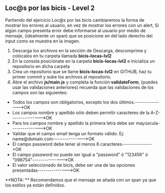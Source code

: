 ## Loc@s por las bicis - Level 2

Partiendo del ejercicio Loc@s por las bicis cambiaremos la forma de mostrar los errores al usuario, en vez de mostrar los errores con un alert, Si algún campo presenta error debe informarse al usuario por medio de mensaje, (idealmente un span) que se posicione en del lado derecho del input como se muestra en la imagen.

1. Descarga los archivos en la sección de Descarga, descomprime y colócalos en tu carpeta llamada **bicis-locas-lvl2**   
2. En la consola posiciónate en la carpeta **bicis-locas-lvl2** e inicializa un repositorio en dicha carpeta
3. Crea un repositorio que se llame **bicis-locas-lvl2** en GITHUB, haz tu primer commit y sube los archivos al repositorio. 
4. Abre el archivo **js/main.js** y completa la función **validateForm**, (puedes usar las validaciones anteriores) recuerda que las validaciones de los campos son las siguientes:
- Todos los campos son obligatorios, excepto los dos últimos.--------------->OK 
- Los campos nombre y apellido sólo deben permitir caracteres de la A-Z--------------->OK
- Para los campos nombre y apellido la primera letra debe ser mayúscula--------------->OK
- Validar que el campo email tenga un formato válido. Ej: name@domain.com--------------->OK
- El campo password debe tener al menos 6 caracteres--------------->OK
- El campo password no puede ser igual a "password" ó "123456" ó "098754"--------------->OK
- El valor seleccionado de bicis, debe ser una de las opciones presentadas--------------->OK

**NOTA: ** Recomendamos que el mensaje se añada con un span ya que los estilos ya están definidos.